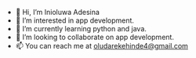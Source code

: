 - 👋 Hi, I’m Inioluwa Adesina
- 👀 I’m interested in app development.
- 🌱 I’m currently learning python and java.
- 💞️ I’m looking to collaborate on app development.
- 📫 You can reach me at oludarekehinde4@gmail.com

<!---
OludareGo/OludareGo is a ✨ special ✨ repository because its `README.md` (this file) appears on your GitHub profile.
You can click the Preview link to take a look at your changes.
--->
